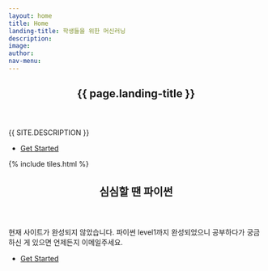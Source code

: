 ```yaml
---
layout: home
title: Home
landing-title: 학생들을 위한 머신러닝
description: 
image: 
author: 
nav-menu: 
---
```


<!-- Banner -->
<section id="banner" class="major">
	<div class="inner">
		<header class="major">
			<h1>{{ page.landing-title }}</h1>
		</header>
		<div class="content">
			<p style="text-transform: uppercase;">{{ site.description }}</p>
			<ul class="actions">
				<li><a href="#one" class="button next scrolly">Get Started</a></li>
			</ul>
		</div>
	</div>
</section>

<!-- Main -->
<div id="main">

<!-- One -->
{% include tiles.html %}

<!-- Two -->
<section id="two">
	<div class="inner">
		<header class="major">
			<h2>심심할 땐 파이썬</h2>
		</header>
		<p>현재 사이트가 완성되지 않았습니다. 파이썬 level1까지 완성되었으니 공부하다가 궁금하신 게 있으면 언제든지 이메일주세요.</p>
		<ul class="actions">
			<li><a href="{{site.baseurl}}/배고플땐 파이썬.html" class="button next">Get Started</a></li>
		</ul>
	</div>
</section>

</div>

